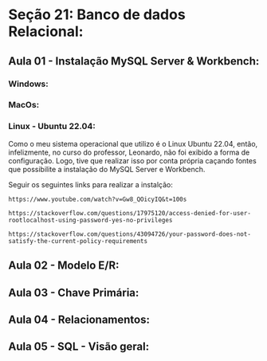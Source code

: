 # Seção 21: Banco de dados Relacional:

## Aula 01 - Instalação MySQL Server & Workbench:

### Windows:

### MacOs:

### Linux - Ubuntu 22.04:
Como o meu sistema operacional que utilizo é o Linux Ubuntu 22.04, então, infelizmente, no curso do professor, Leonardo, não foi exibido a forma de configuração. Logo, tive que realizar isso por conta própria caçando fontes que possibilite a instalação do MySQL Server e Workbench.

Seguir os seguintes links para realizar a instalção:

    https://www.youtube.com/watch?v=Gw8_QOicyIQ&t=100s

    https://stackoverflow.com/questions/17975120/access-denied-for-user-rootlocalhost-using-password-yes-no-privileges

    https://stackoverflow.com/questions/43094726/your-password-does-not-satisfy-the-current-policy-requirements

## Aula 02 - Modelo E/R:

## Aula 03 - Chave Primária:

## Aula 04 - Relacionamentos:

## Aula 05 - SQL - Visão geral:
